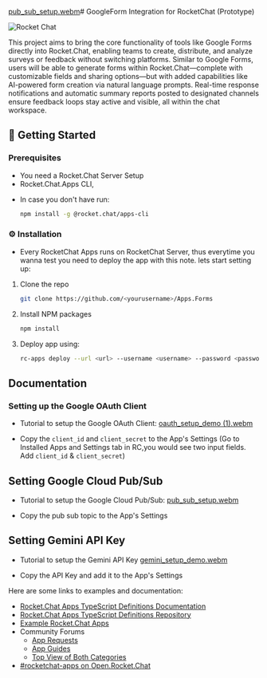 [pub_sub_setup.webm](https://github.com/user-attachments/assets/f48e5d54-b7c9-4d75-8306-d2a5fcd7bb3e)# GoogleForm Integration for RocketChat (Prototype)

![Rocket Chat](https://github.com/user-attachments/assets/f9d4c7f5-3b1d-4e53-8fed-69975f5562ef)


This project aims to bring the core functionality of tools like Google Forms directly into Rocket.Chat, enabling teams to create, distribute, and analyze surveys or feedback without switching platforms. Similar to Google Forms, users will be able to generate forms within Rocket.Chat—complete with customizable fields and sharing options—but with added capabilities like AI-powered form creation via natural language prompts. Real-time response notifications and automatic summary reports posted to designated channels ensure feedback loops stay active and visible, all within the chat workspace.

## 📜 Getting Started

### Prerequisites

-   You need a Rocket.Chat Server Setup
-   Rocket.Chat.Apps CLI,

*   In case you don't have run:
    ```sh
    npm install -g @rocket.chat/apps-cli
    ```

### ⚙️ Installation

-   Every RocketChat Apps runs on RocketChat Server, thus everytime you wanna test you need to deploy the app with this note. lets start setting up:

1. Clone the repo
    ```sh
    git clone https://github.com/<yourusername>/Apps.Forms
    ```
2. Install NPM packages
    ```sh
    npm install
    ```
3. Deploy app using:

    ```sh
    rc-apps deploy --url <url> --username <username> --password <password>
    ```

## Documentation

### Setting up the Google OAuth Client

- Tutorial to setup the Google OAuth Client:
  [oauth_setup_demo (1).webm](https://github.com/user-attachments/assets/2a22f8ca-7cbc-4acf-b2e9-43e738a6187f)

- Copy the `client_id` and `client_secret` to the App's Settings (Go to Installed Apps and Settings tab in RC,you would see two input fields. Add `client_id` & `client_secret`)

## Setting Google Cloud Pub/Sub
- Tutorial to setup the Google Cloud Pub/Sub:
  [pub_sub_setup.webm](https://github.com/user-attachments/assets/2618d69f-6b1e-4f48-ad32-cc36f7753110)


- Copy the pub sub topic to the App's Settings

## Setting Gemini API Key
- Tutorial to setup the Gemini API Key
  [gemini_setup_demo.webm](https://github.com/user-attachments/assets/93281ee4-3f9c-4b44-ac4d-a0e2d77094d7)

- Copy the API Key and add it to the App's Settings

Here are some links to examples and documentation:

- [Rocket.Chat Apps TypeScript Definitions Documentation](https://rocketchat.github.io/Rocket.Chat.Apps-engine/)
- [Rocket.Chat Apps TypeScript Definitions Repository](https://github.com/RocketChat/Rocket.Chat.Apps-engine)
- [Example Rocket.Chat Apps](https://github.com/graywolf336/RocketChatApps)
- Community Forums
    - [App Requests](https://forums.rocket.chat/c/rocket-chat-apps/requests)
    - [App Guides](https://forums.rocket.chat/c/rocket-chat-apps/guides)
    - [Top View of Both Categories](https://forums.rocket.chat/c/rocket-chat-apps)
- [#rocketchat-apps on Open.Rocket.Chat](https://open.rocket.chat/channel/rocketchat-apps)
